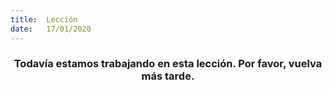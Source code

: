 ```yaml
---
title:  Lección
date:   17/01/2020
---
```


### <center>Todavía estamos trabajando en esta lección. Por favor, vuelva más tarde.</center>